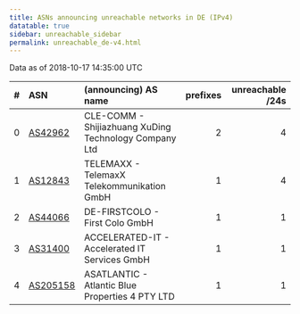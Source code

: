 ```yaml
---
title: ASNs announcing unreachable networks in DE (IPv4)
datatable: true
sidebar: unreachable_sidebar
permalink: unreachable_de-v4.html
---
```


Data as of 2018-10-17 14:35:00 UTC


<div class="datatable-begin"></div>

|   # | ASN                                      | (announcing) AS name                                  |   prefixes |   unreachable /24s |
|----:|:-----------------------------------------|:------------------------------------------------------|-----------:|-------------------:|
|   0 | [AS42962](unreachable_AS42962-v4.html)   | CLE-COMM - Shijiazhuang XuDing Technology Company Ltd |          2 |                  4 |
|   1 | [AS12843](unreachable_AS12843-v4.html)   | TELEMAXX - TelemaxX Telekommunikation GmbH            |          1 |                  4 |
|   2 | [AS44066](unreachable_AS44066-v4.html)   | DE-FIRSTCOLO - First Colo GmbH                        |          1 |                  1 |
|   3 | [AS31400](unreachable_AS31400-v4.html)   | ACCELERATED-IT - Accelerated IT Services GmbH         |          1 |                  1 |
|   4 | [AS205158](unreachable_AS205158-v4.html) | ASATLANTIC - Atlantic Blue Properties 4 PTY LTD       |          1 |                  1 |

<div class="datatable-end"></div>
